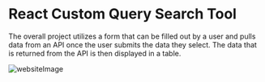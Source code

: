 # React Custom Query Search Tool 

The overall project utilizes a form that can be filled out by a user and 
pulls data from an API once the user submits the data they select. The data
that is returned from the API is then displayed in a table.

![websiteImage](https://user-images.githubusercontent.com/41026156/141666252-115a274b-f6e2-4c9c-bb7a-1450193c3e17.png)
